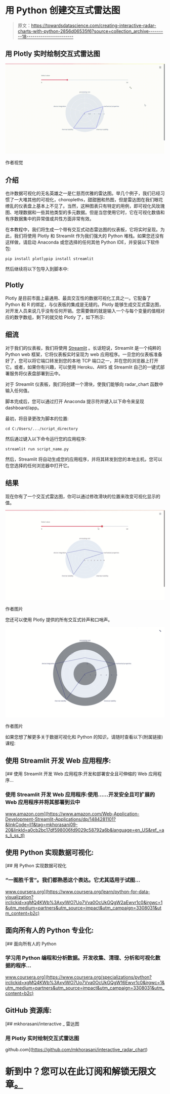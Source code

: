 # 用 Python 创建交互式雷达图

> 原文：<https://towardsdatascience.com/creating-interactive-radar-charts-with-python-2856d06535f6?source=collection_archive---------18----------------------->

## 用 Plotly 实时绘制交互式雷达图

![](img/c9931d81a30e0e682022f2bf3e98d857.png)

作者视觉

## 介绍

也许数据可视化的无名英雄之一是仁慈而优雅的雷达图。举几个例子，我们已经习惯了一大堆其他的可视化，choropleths，甜甜圈和热图，但是雷达图在我们眼花缭乱的仪表盘上基本上不见了。当然，这种图表只有特定的用例，即可视化风玫瑰图、地理数据和一些其他类型的多元数据。但是当您使用它时，它在可视化数值和有序数据集中的异常值或共性方面非常有效。

在本教程中，我们将生成一个带有交互式动态雷达图的仪表板，它将实时呈现。为此，我们将使用 Plotly 和 Streamlit 作为我们强大的 Python 堆栈。如果您还没有这样做，请启动 Anaconda 或您选择的任何其他 Python IDE，并安装以下软件包:

```
pip install plotlypip install streamlit
```

然后继续将以下包导入到脚本中:

## Plotly

Plotly 是目前市面上最通用、最具交互性的数据可视化工具之一。它配备了 Python 和 R 的绑定，与仪表板的集成是无缝的。Plotly 能够生成交互式雷达图，对开发人员来说几乎没有任何开销。您需要做的就是输入一个与每个变量的值相对应的数字数组，剩下的就交给 Plotly 了，如下所示:

## 细流

对于我们的仪表板，我们将使用 [Streamlit](https://www.streamlit.io/) 。长话短说，Streamlit 是一个纯粹的 Python web 框架，它将仪表板实时呈现为 web 应用程序。一旦您的仪表板准备好了，您可以将它端口转发到您的本地 TCP 端口之一，并在您的浏览器上打开它。或者，如果你有兴趣，可以使用 Heroku、AWS 或 Streamlit 自己的一键式部署服务将仪表盘部署到云中。

对于 Streamlit 仪表板，我们将创建一个滑块，使我们能够向 radar_chart 函数中输入任何值。

脚本完成后，您可以通过打开 Anaconda 提示符并键入以下命令来呈现 dashboard/app。

最初，将目录更改为脚本的位置:

```
cd C:/Users/.../script_directory
```

然后通过键入以下命令运行您的应用程序:

```
streamlit run script_name.py
```

然后，Streamlit 将自动生成您的应用程序，并将其转发到您的本地主机，您可以在您选择的任何浏览器中打开它。

## 结果

现在你有了一个交互式雷达图，你可以通过修改滑块的位置来改变可视化显示的值。

![](img/68da6a3a9d97a83a5874bd24d502edc9.png)

作者图片

您还可以使用 Plotly 提供的所有交互式铃声和口哨声。

![](img/a3fa2df9b1913ba610daea880084ce8e.png)

作者图片

如果您想了解更多关于数据可视化和 Python 的知识，请随时查看以下(附属链接)课程:

## 使用 Streamlit 开发 Web 应用程序:

[](https://www.amazon.com/Web-Application-Development-Streamlit-Applications/dp/1484281101?&linkCode=ll1&tag=mkhorasani09-20&linkId=a0cb2bc17df598006fd9029c58792a6b&language=en_US&ref_=as_li_ss_tl) [## 使用 Streamlit 开发 Web 应用程序:开发和部署安全且可伸缩的 Web 应用程序…

### 使用 Streamlit 开发 Web 应用程序:使用……开发安全且可扩展的 Web 应用程序并将其部署到云中

www.amazon.com](https://www.amazon.com/Web-Application-Development-Streamlit-Applications/dp/1484281101?&linkCode=ll1&tag=mkhorasani09-20&linkId=a0cb2bc17df598006fd9029c58792a6b&language=en_US&ref_=as_li_ss_tl) 

## 使用 Python 实现数据可视化:

[](https://www.coursera.org/learn/python-for-data-visualization?irclickid=xgMQ4KWb%3AxyIWO7Uo7Vva0OcUkGQgW2aEwvr1c0&irgwc=1&utm_medium=partners&utm_source=impact&utm_campaign=3308031&utm_content=b2c) [## 用 Python 实现数据可视化

### “一图胜千言”。我们都熟悉这个表达。它尤其适用于试图…

www.coursera.org](https://www.coursera.org/learn/python-for-data-visualization?irclickid=xgMQ4KWb%3AxyIWO7Uo7Vva0OcUkGQgW2aEwvr1c0&irgwc=1&utm_medium=partners&utm_source=impact&utm_campaign=3308031&utm_content=b2c) 

## 面向所有人的 Python 专业化:

[](https://www.coursera.org/specializations/python?irclickid=xgMQ4KWb%3AxyIWO7Uo7Vva0OcUkGQgW16Ewvr1c0&irgwc=1&utm_medium=partners&utm_source=impact&utm_campaign=3308031&utm_content=b2c) [## 面向所有人的 Python

### 学习用 Python 编程和分析数据。开发收集、清理、分析和可视化数据的程序…

www.coursera.org](https://www.coursera.org/specializations/python?irclickid=xgMQ4KWb%3AxyIWO7Uo7Vva0OcUkGQgW16Ewvr1c0&irgwc=1&utm_medium=partners&utm_source=impact&utm_campaign=3308031&utm_content=b2c) 

## GitHub 资源库:

[](https://github.com/mkhorasani/interactive_radar_chart) [## mkhorasani/interactive _ 雷达图

### 用 Plotly 实时绘制交互式雷达图

github.com](https://github.com/mkhorasani/interactive_radar_chart) 

# 新到中？您可以在此订阅和解锁无限文章[。](https://khorasani.medium.com/membership)